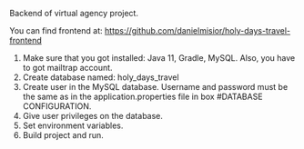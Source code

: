 Backend of virtual agency project.

You can find frontend at: https://github.com/danielmisior/holy-days-travel-frontend

1. Make sure that you got installed: Java 11, Gradle, MySQL. Also, you have to got mailtrap account.
2. Create database named: holy_days_travel
3. Create user in the MySQL database. Username and password must be the same as in the application.properties file in box #DATABASE CONFIGURATION.
4. Give user privileges on the database.
5. Set environment variables.
6. Build project and run.

